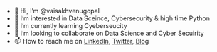 - 👋 Hi, I’m @vaisakhvenugopal
- 👀 I’m interested in Data Sceince, Cybersecurity & high time Python
- 🌱 I’m currently learning Cyeberseucity
- 💞️ I’m looking to collaborate on Data Science and Cyber Secuirity 
- 📫 How to reach me on [LinkedIn](https://www.linkedin.com/in/venugopalvaisakh/), [Twitter](https://twitter.com/vaisakh_vg), [Blog](https://vaisakhvenugopal.com/)

<!---
vaisakhvenugopal/vaisakhvenugopal is a ✨ special ✨ repository because its `README.md` (this file) appears on your GitHub profile.
You can click the Preview link to take a look at your changes.
--->
